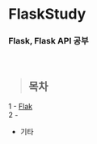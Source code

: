 FlaskStudy
==============

### Flask, Flask API 공부

<br/>

> ## 목차 <br>
 1 - [Flak]() <br/>
 2 - []() <br/> 
  
  
* 기타 <br/>
 []()<br>
 
